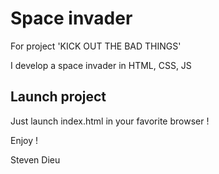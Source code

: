 # Space invader

For project 'KICK OUT THE  BAD THINGS'

I develop a space invader in HTML, CSS, JS

## Launch project

Just launch index.html in your favorite browser !

Enjoy !

Steven Dieu
